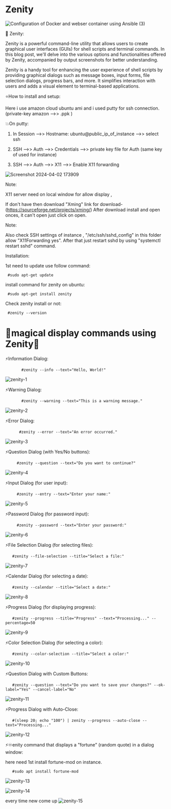# Zenity

![Configuration of Docker and webser container using Ansible (3)](https://github.com/Pratikshinde55/Zenity-GUI/assets/145910708/3aa299d6-ed4d-40e2-980c-d03259d06768)


🌟 Zenity: 

Zenity is a powerful command-line utility that allows users to create graphical user interfaces (GUIs) for shell scripts and terminal commands. In this blog post, we'll delve into the various options 
and functionalities offered by Zenity, accompanied by output screenshots for better understanding.

Zenity is a handy tool for enhancing the user experience of shell scripts by providing graphical dialogs such as message boxes, input forms, file selection dialogs, progress bars, and more. 
It simplifies interaction with users and adds a visual element to terminal-based applications.

⭐How to install and setup:

Here i use amazon cloud ubuntu ami and i used putty for ssh connection.(private-key amazon -->> .ppk )

💥On putty:

1. In Session -->> Hostname: ubuntu@public_ip_of_instance  -->> select ssh

2. SSH -->>  Auth -->> Credentials -->> private key file for Auth (same key of used for instance)
 
3. SSH -->>  Auth -->>  X11  -->> Enable X11 forwarding 

![Screenshot 2024-04-02 173909](https://github.com/Pratikshinde55/Zenity-GUI/assets/145910708/823dbedc-d7ee-41cc-917a-6c8b3ddfd375)

Note: 

X11 server need on local window for allow display ,

If don't have then download  "Xming" link for download-(https://sourceforge.net/projects/xming/) After download install and open onces, it can't open just click on open.

Note:

Also check SSH settings of instance , "/etc/ssh/sshd_config" in this folder allow "X11Forwarding yes". After that just restart sshd by using "systemctl restart sshd" command.

Installation: 

1st need to update use follow command:

     #sudo apt-get update

install command for zenity on ubuntu:

     #sudo apt-get install zenity

Check zenity install or not:

     #zenity --version


 # 💫magical display commands using Zenity💫


⚡Information Dialog:


           #zenity --info --text="Hello, World!"

           
![zenity-1](https://github.com/Pratikshinde55/Zenity-GUI/assets/145910708/4ded64e0-54c5-4f63-a368-66b2b1673cf5)


⚡Warning Dialog:

                             
           #zenity --warning --text="This is a warning message."


![zenity-2](https://github.com/Pratikshinde55/Zenity-GUI/assets/145910708/7f56b753-83fa-49d0-9487-c0aa6d7a6daa)

⚡Error Dialog:


          #zenity --error --text="An error occurred."


![zenity-3](https://github.com/Pratikshinde55/Zenity-GUI/assets/145910708/f27f8224-59d4-4cfd-b294-5147aeaac29a)


⚡Question Dialog (with Yes/No buttons):


         #zenity --question --text="Do you want to continue?"

![zenity-4](https://github.com/Pratikshinde55/Zenity-GUI/assets/145910708/bf5038d1-67ed-4c48-a92e-32b3a33142a1)


⚡Input Dialog (for user input):


         #zenity --entry --text="Enter your name:"

![zenity-5](https://github.com/Pratikshinde55/Zenity-GUI/assets/145910708/a6f2d6a9-eb55-4867-9b4e-4a9a1fd8fd3e)


⚡Password Dialog (for password input):


         #zenity --password --text="Enter your password:"

![zenity-6](https://github.com/Pratikshinde55/Zenity-GUI/assets/145910708/bb67c1e4-1835-46ce-8fed-5ea65f425a26)


⚡File Selection Dialog (for selecting files):

       #zenity --file-selection --title="Select a file:"

 ![zenity-7](https://github.com/Pratikshinde55/Zenity-GUI/assets/145910708/2bc77b74-9c99-4135-a357-d92c582071d4)


⚡Calendar Dialog (for selecting a date):

       #zenity --calendar --title="Select a date:"

 ![zenity-8](https://github.com/Pratikshinde55/Zenity-GUI/assets/145910708/5f43cf21-a788-4600-8dc1-a1bd1a562054)


⚡Progress Dialog (for displaying progress):

       #zenity --progress --title="Progress" --text="Processing..." --percentage=50

  ![zenity-9](https://github.com/Pratikshinde55/Zenity-GUI/assets/145910708/15bb824c-818c-41d9-a015-bc0aebf358f2)


⚡Color Selection Dialog (for selecting a color):

       #zenity --color-selection --title="Select a color:"

![zenity-10](https://github.com/Pratikshinde55/Zenity-GUI/assets/145910708/a8bd6f6c-0439-4c89-8b2c-c6540df654e2)


⚡Question Dialog with Custom Buttons:

       #zenity --question --text="Do you want to save your changes?" --ok-label="Yes" --cancel-label="No"

 ![zenity-11](https://github.com/Pratikshinde55/Zenity-GUI/assets/145910708/93ccdbf2-025e-4016-90cc-b8d99a31c8e6)


⚡Progress Dialog with Auto-Close:

       #(sleep 20; echo "100") | zenity --progress --auto-close --text="Processing..."

![zenity-12](https://github.com/Pratikshinde55/Zenity-GUI/assets/145910708/4042897e-87ed-4fd9-88d2-a8e46b7a9b0f)


⚡♾️enity command that displays a "fortune" (random quote) in a dialog window:

 here need 1st install fortune-mod on instance. 

       #sudo apt install fortune-mod
       
![zenity-13](https://github.com/Pratikshinde55/Zenity-GUI/assets/145910708/cf3a755c-5171-4e21-bb84-39131e34a34f)

![zenity-14](https://github.com/Pratikshinde55/Zenity-GUI/assets/145910708/4d722b86-e1b8-49b7-8321-e81e4801f15a)

every time new come up
![zenity-15](https://github.com/Pratikshinde55/Zenity-GUI/assets/145910708/84d34e86-c81e-42a0-ae8b-d2d6977289ae)
























